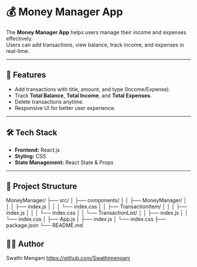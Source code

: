 # 💰 Money Manager App

The **Money Manager App** helps users manage their income and expenses effectively.  
Users can add transactions, view balance, track income, and expenses in real-time.

---

## 🚀 Features
- Add transactions with title, amount, and type (Income/Expense).
- Track **Total Balance**, **Total Income**, and **Total Expenses**.
- Delete transactions anytime.
- Responsive UI for better user experience.

---

## 🛠️ Tech Stack
- **Frontend:** React.js  
- **Styling:** CSS  
- **State Management:** React State & Props  

---

## 📂 Project Structure

MoneyManager/
├── src/
│ ├── components/
│ │ ├── MoneyManager/
│ │ │ ├── index.js
│ │ │ └── index.css
│ │ ├── TransactionItem/
│ │ │ ├── index.js
│ │ │ └── index.css
│ │ └── TransactionList/
│ │ ├── index.js
│ │ └── index.css
│ ├── App.js
│ ├── index.js
│ └── index.css
├── package.json
└── README.md

## 👩‍💻 Author

Swathi Mengani
https://github.com/Swathimengani
